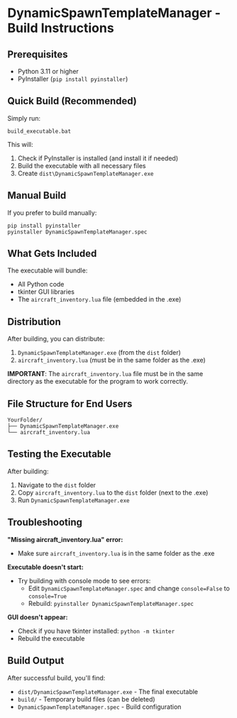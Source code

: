 # DynamicSpawnTemplateManager - Build Instructions

## Prerequisites
- Python 3.11 or higher
- PyInstaller (`pip install pyinstaller`)

## Quick Build (Recommended)

Simply run:
```batch
build_executable.bat
```

This will:
1. Check if PyInstaller is installed (and install it if needed)
2. Build the executable with all necessary files
3. Create `dist\DynamicSpawnTemplateManager.exe`

## Manual Build

If you prefer to build manually:

```batch
pip install pyinstaller
pyinstaller DynamicSpawnTemplateManager.spec
```

## What Gets Included

The executable will bundle:
- All Python code
- tkinter GUI libraries
- The `aircraft_inventory.lua` file (embedded in the .exe)

## Distribution

After building, you can distribute:
1. `DynamicSpawnTemplateManager.exe` (from the `dist` folder)
2. `aircraft_inventory.lua` (must be in the same folder as the .exe)

**IMPORTANT**: The `aircraft_inventory.lua` file must be in the same directory as the executable for the program to work correctly.

## File Structure for End Users

```
YourFolder/
├── DynamicSpawnTemplateManager.exe
└── aircraft_inventory.lua
```

## Testing the Executable

After building:
1. Navigate to the `dist` folder
2. Copy `aircraft_inventory.lua` to the `dist` folder (next to the .exe)
3. Run `DynamicSpawnTemplateManager.exe`

## Troubleshooting

**"Missing aircraft_inventory.lua" error:**
- Make sure `aircraft_inventory.lua` is in the same folder as the .exe

**Executable doesn't start:**
- Try building with console mode to see errors:
  - Edit `DynamicSpawnTemplateManager.spec` and change `console=False` to `console=True`
  - Rebuild: `pyinstaller DynamicSpawnTemplateManager.spec`

**GUI doesn't appear:**
- Check if you have tkinter installed: `python -m tkinter`
- Rebuild the executable

## Build Output

After successful build, you'll find:
- `dist/DynamicSpawnTemplateManager.exe` - The final executable
- `build/` - Temporary build files (can be deleted)
- `DynamicSpawnTemplateManager.spec` - Build configuration
